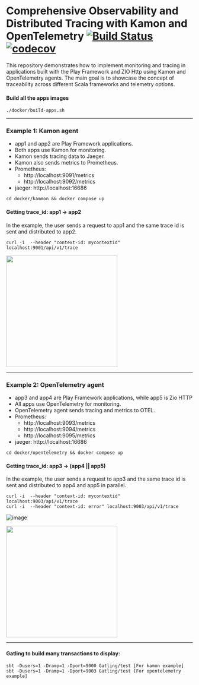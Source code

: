 # Comprehensive Observability and Distributed Tracing with Kamon and OpenTelemetry [![Build Status](https://github.com/biandratti/agents/actions/workflows/ci.yml/badge.svg?branch=master)](https://github.com/biandratti/agents/actions/workflows/ci.yml) [![codecov](https://codecov.io/gh/biandratti/agents/branch/master/graph/badge.svg?token=MMS4N0N8KQ)](https://codecov.io/gh/biandratti/agents)

This repository demonstrates how to implement monitoring and tracing in applications built with the Play Framework and ZIO Http using Kamon and OpenTelemetry agents. 
The main goal is to showcase the concept of traceability across different Scala frameworks and telemetry options.

#### Build all the apps images 
```
./docker/build-apps.sh
```

---
### Example 1: Kamon agent

* app1 and app2 are Play Framework applications.
* Both apps use Kamon for monitoring.
* Kamon sends tracing data to Jaeger.
* Kamon also sends metrics to Prometheus.
* Prometheus: 
  * http://localhost:9091/metrics
  * http://localhost:9092/metrics
* jaeger: http://localhost:16686

```
cd docker/kammon && docker compose up
```
#### Getting trace_id: app1 -> app2
In the example, the user sends a request to app1 and the same trace id is sent and distributed to app2.
```
curl -i  --header "context-id: mycontextid" localhost:9001/api/v1/trace
```

<img width="300" src="https://user-images.githubusercontent.com/72261652/233176385-0f874b19-99e4-4232-a5c0-a21362c5df9f.png" />

---
### Example 2: OpenTelemetry agent

* app3 and app4 are Play Framework applications, while app5 is Zio HTTP
* All apps use OpenTelemetry for monitoring.
* OpenTelemetry agent sends tracing and metrics to OTEL.
* Prometheus:
  * http://localhost:9093/metrics
  * http://localhost:9094/metrics
  * http://localhost:9095/metrics
* jaeger: http://localhost:16686

```
cd docker/opentelemetry && docker compose up
```
#### Getting trace_id: app3 -> (app4 || app5)
In the example, the user sends a request to app3 and the same trace id is sent and distributed to app4 and app5 in parallel.
```
curl -i  --header "context-id: mycontextid" localhost:9003/api/v1/trace
curl -i  --header "context-id: error" localhost:9003/api/v1/trace
```
![image](https://github.com/user-attachments/assets/ee5ff78a-4d0c-4474-a51f-1249302c14b9)

<img width="300" src="https://user-images.githubusercontent.com/72261652/233178921-9a1bc156-f133-4702-9698-14b8453354cd.png" />

---
#### Gatling to build many transactions to display:
```
sbt -Dusers=1 -Dramp=1 -Dport=9000 Gatling/test [For kamon example]
sbt -Dusers=1 -Dramp=1 -Dport=9003 Gatling/test [For opentelemetry example]
```